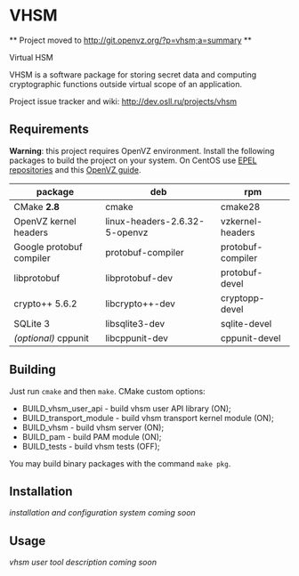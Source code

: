 VHSM
====

** Project moved to http://git.openvz.org/?p=vhsm;a=summary **

Virtual HSM

VHSM is a software package for storing secret data and computing cryptographic functions outside virtual scope of an application.

Project issue tracker and wiki: http://dev.osll.ru/projects/vhsm

## Requirements

**Warning**: this project requires OpenVZ environment. Install the following packages to build the project on your system. On CentOS use [EPEL repositories](http://fedoraproject.org/wiki/EPEL/FAQ#How_can_I_install_the_packages_from_the_EPEL_software_repository.3F) and this [OpenVZ guide](http://www.howtoforge.com/installing-and-using-openvz-on-centos-6.4).

| package                  | deb                           | rpm               |
| ------------------------ | ----------------------------- | ----------------- |
| CMake **2.8**            | cmake                         | cmake28           |
| OpenVZ kernel headers    | linux-headers-2.6.32-5-openvz | vzkernel-headers  |
| Google protobuf compiler | protobuf-compiler             | protobuf-compiler |
| libprotobuf		   | libprotobuf-dev               | protobuf-devel    |
| crypto++ 5.6.2           | libcrypto++-dev               | cryptopp-devel    |
| SQLite 3 		   | libsqlite3-dev                | sqlite-devel      |
| *(optional)* cppunit	   | libcppunit-dev                | cppunit-devel     |

## Building
Just run `cmake` and then `make`. CMake custom options:

* BUILD_vhsm_user_api - build vhsm user API library (ON);
* BUILD_transport_module - build vhsm transport kernel module (ON);
* BUILD_vhsm - build vhsm server (ON);
* BUILD_pam - build PAM module (ON);
* BUILD_tests - build vhsm tests (OFF);

You may build binary packages with the command `make pkg`.

## Installation
*installation and configuration system coming soon*

## Usage
*vhsm user tool description coming soon* 

